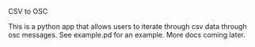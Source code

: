 CSV to OSC

This is a python app that allows users to iterate through csv data through osc messages. See example.pd for an example. More docs coming later.